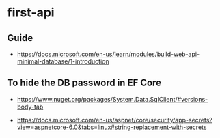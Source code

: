 # first-api

## Guide
- https://docs.microsoft.com/en-us/learn/modules/build-web-api-minimal-database/1-introduction
## To hide the DB password in EF Core
- https://www.nuget.org/packages/System.Data.SqlClient/#versions-body-tab

- https://docs.microsoft.com/en-us/aspnet/core/security/app-secrets?view=aspnetcore-6.0&tabs=linux#string-replacement-with-secrets
